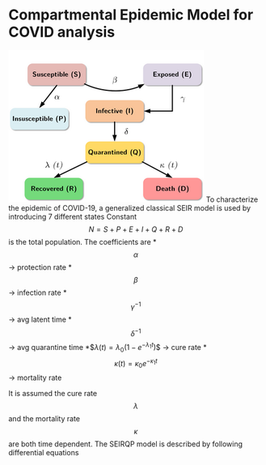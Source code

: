 
# Compartmental Epidemic Model for COVID analysis
![seirqdp model](/seirqdp.png)
To characterize the epidemic of COVID-19, a generalized classical SEIR model is used by introducing 7 different states
Constant $$N=S+P+E+I+Q+R+D$$ is the total population.
The coefficients are
*$$\alpha$$ → protection rate
*$$\beta$$ → infection rate
*$$\gamma^{-1}$$ → avg latent time
*$$\delta^{-1}$$ → avg quarantine time
*$$\lambda\left(t\right)=\lambda_0\left(1-e^{-\lambda_1t}\right)\$$ → cure rate
*$$\kappa\left(t\right)=\kappa_0e^{-\kappa_1t}$$ → mortality rate
  
It is assumed the cure rate $$\lambda$$ and the mortality rate $$\kappa$$ are both time dependent.
The SEIRQP model is described by following differential equations

<p align="center"><img src="/tex/cc4cde61b4f05d62b730cf403142b380.svg?invert_in_darkmode&sanitize=true" align=middle width=14.469991799999997pt height=14.77813755pt/></p>
